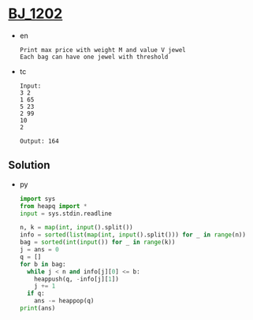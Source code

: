 # [BJ_1202](https://acmicpc.net/problem/1202)

* en

  ```en
  Print max price with weight M and value V jewel
  Each bag can have one jewel with threshold
  ```

* tc

  ```tc
  Input:
  3 2
  1 65
  5 23
  2 99
  10
  2

  Output: 164
  ```

## Solution

* py

  ```py
  import sys
  from heapq import *
  input = sys.stdin.readline

  n, k = map(int, input().split())
  info = sorted(list(map(int, input().split())) for _ in range(n))
  bag = sorted(int(input()) for _ in range(k))
  j = ans = 0
  q = []
  for b in bag:
    while j < n and info[j][0] <= b:
      heappush(q, -info[j][1])
      j += 1
    if q:
      ans -= heappop(q)
  print(ans)
  ```
